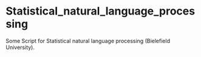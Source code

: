 # Statistical_natural_language_processing
Some Script for Statistical natural language processing (Bielefield University).
